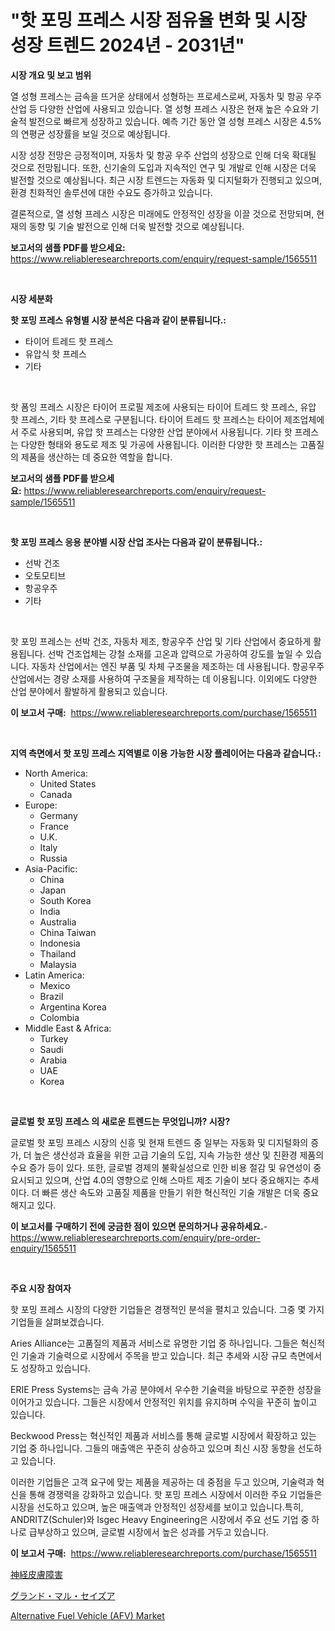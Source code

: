 <p><h1>"핫 포밍 프레스 시장 점유율 변화 및 시장 성장 트렌드 2024년 - 2031년"</h1></p><p><strong>시장 개요 및 보고 범위</strong></p>
<p><p>열 성형 프레스는 금속을 뜨거운 상태에서 성형하는 프로세스로써, 자동차 및 항공 우주 산업 등 다양한 산업에 사용되고 있습니다. 열 성형 프레스 시장은 현재 높은 수요와 기술적 발전으로 빠르게 성장하고 있습니다. 예측 기간 동안 열 성형 프레스 시장은 4.5%의 연평균 성장률을 보일 것으로 예상됩니다. </p><p>시장 성장 전망은 긍정적이며, 자동차 및 항공 우주 산업의 성장으로 인해 더욱 확대될 것으로 전망됩니다. 또한, 신기술의 도입과 지속적인 연구 및 개발로 인해 시장은 더욱 발전할 것으로 예상됩니다. 최근 시장 트렌드는 자동화 및 디지털화가 진행되고 있으며, 환경 친화적인 솔루션에 대한 수요도 증가하고 있습니다.</p><p>결론적으로, 열 성형 프레스 시장은 미래에도 안정적인 성장을 이끌 것으로 전망되며, 현재의 동향 및 기술 발전으로 인해 더욱 발전할 것으로 예상됩니다.</p></p>
<p><strong>보고서의 샘플 PDF를 받으세요:</strong> <a href="https://www.reliableresearchreports.com/enquiry/request-sample/1565511">https://www.reliableresearchreports.com/enquiry/request-sample/1565511</a></p>
<p>&nbsp;</p>
<p><strong>시장 세분화</strong></p>
<p><strong>핫 포밍 프레스 유형별 시장 분석은 다음과 같이 분류됩니다.:</strong></p>
<p><ul><li>타이어 트레드 핫 프레스</li><li>유압식 핫 프레스</li><li>기타</li></ul></p>
<p>&nbsp;</p>
<p><p>핫 폼잉 프레스 시장은 타이어 프로필 제조에 사용되는 타이어 트레드 핫 프레스, 유압 핫 프레스, 기타 핫 프레스로 구분됩니다. 타이어 트레드 핫 프레스는 타이어 제조업체에서 주로 사용되며, 유압 핫 프레스는 다양한 산업 분야에서 사용됩니다. 기타 핫 프레스는 다양한 형태와 용도로 제조 및 가공에 사용됩니다. 이러한 다양한 핫 프레스는 고품질의 제품을 생산하는 데 중요한 역할을 합니다.</p></p>
<p><strong>보고서의 샘플 PDF를 받으세요:</strong>&nbsp;<a href="https://www.reliableresearchreports.com/enquiry/request-sample/1565511">https://www.reliableresearchreports.com/enquiry/request-sample/1565511</a></p>
<p>&nbsp;</p>
<p><strong> 핫 포밍 프레스 응용 분야별 시장 산업 조사는 다음과 같이 분류됩니다.:</strong></p>
<p><ul><li>선박 건조</li><li>오토모티브</li><li>항공우주</li><li>기타</li></ul></p>
<p>&nbsp;</p>
<p><p>핫 포밍 프레스는 선박 건조, 자동차 제조, 항공우주 산업 및 기타 산업에서 중요하게 활용됩니다. 선박 건조업체는 강철 소재를 고온과 압력으로 가공하여 강도를 높일 수 있습니다. 자동차 산업에서는 엔진 부품 및 차체 구조물을 제조하는 데 사용됩니다. 항공우주 산업에서는 경량 소재를 사용하여 구조물을 제작하는 데 이용됩니다. 이외에도 다양한 산업 분야에서 활발하게 활용되고 있습니다.</p></p>
<p><strong>이 보고서 구매:</strong>&nbsp; <a href="https://www.reliableresearchreports.com/purchase/1565511">https://www.reliableresearchreports.com/purchase/1565511</a></p>
<p>&nbsp;</p>
<p><strong>지역 측면에서 핫 포밍 프레스 지역별로 이용 가능한 시장 플레이어는 다음과 같습니다.:</strong></p>
<p><ul>
    <li>
        North America:
        <ul>
            <li>United States</li>
            <li>Canada</li>
        </ul>
    </li>
    <li>
        Europe:
        <ul>
            <li>Germany</li>
            <li>France</li>
            <li>U.K.</li>
            <li>Italy</li>
            <li>Russia</li>
        </ul>
    </li>
    <li>
        Asia-Pacific:
        <ul>
            <li>China</li>
            <li>Japan</li>
            <li>South Korea</li>
            <li>India</li>
            <li>Australia</li>
            <li>China Taiwan</li>
            <li>Indonesia</li>
            <li>Thailand</li>
            <li>Malaysia</li>
        </ul>
    </li>
    <li>
        Latin America:
        <ul>
            <li>Mexico</li>
            <li>Brazil</li>
            <li>Argentina Korea</li>
            <li>Colombia</li>
        </ul>
    </li>
    <li>
        Middle East & Africa:
        <ul>
            <li>Turkey</li>
            <li>Saudi</li>
            <li>Arabia</li>
            <li>UAE</li>
            <li>Korea</li>
        </ul>
    </li>
    </ul></p>
<p>&nbsp;</p>
<p><strong>글로벌 핫 포밍 프레스 의 새로운 트렌드는 무엇입니까? 시장?</strong></p>
<p><p>글로벌 핫 포밍 프레스 시장의 신흥 및 현재 트렌드 중 일부는 자동화 및 디지털화의 증가, 더 높은 생산성과 효율을 위한 고급 기술의 도입, 지속 가능한 생산 및 친환경 제품의 수요 증가 등이 있다. 또한, 글로벌 경제의 불확실성으로 인한 비용 절감 및 유연성이 중요시되고 있으며, 산업 4.0의 영향으로 인해 스마트 제조 기술이 보다 중요해지는 추세이다. 더 빠른 생산 속도와 고품질 제품을 만들기 위한 혁신적인 기술 개발은 더욱 중요해지고 있다.</p></p>
<p><strong>이 보고서를 구매하기 전에 궁금한 점이 있으면 문의하거나 공유하세요.</strong>- <a href="https://www.reliableresearchreports.com/enquiry/pre-order-enquiry/1565511">https://www.reliableresearchreports.com/enquiry/pre-order-enquiry/1565511</a></p>
<p>&nbsp;</p>
<p><strong>주요 시장 참여자</strong></p>
<p><p>핫 포밍 프레스 시장의 다양한 기업들은 경쟁적인 분석을 펼치고 있습니다. 그중 몇 가지 기업들을 살펴보겠습니다.</p><p>Aries Alliance는 고품질의 제품과 서비스로 유명한 기업 중 하나입니다. 그들은 혁신적인 기술과 기술력으로 시장에서 주목을 받고 있습니다. 최근 추세와 시장 규모 측면에서도 성장하고 있습니다.</p><p>ERIE Press Systems는 금속 가공 분야에서 우수한 기술력을 바탕으로 꾸준한 성장을 이어가고 있습니다. 그들은 시장에서 안정적인 위치를 유지하며 수익을 꾸준히 높이고 있습니다.</p><p>Beckwood Press는 혁신적인 제품과 서비스를 통해 글로벌 시장에서 확장하고 있는 기업 중 하나입니다. 그들의 매출액은 꾸준히 상승하고 있으며 최신 시장 동향을 선도하고 있습니다.</p><p>이러한 기업들은 고객 요구에 맞는 제품을 제공하는 데 중점을 두고 있으며, 기술력과 혁신을 통해 경쟁력을 강화하고 있습니다. 핫 포밍 프레스 시장에서 이러한 주요 기업들은 시장을 선도하고 있으며, 높은 매출액과 안정적인 성장세를 보이고 있습니다.특히, ANDRITZ(Schuler)와 Isgec Heavy Engineering은 시장에서 주요 선도 기업 중 하나로 급부상하고 있으며, 글로벌 시장에서 높은 성과를 거두고 있습니다.</p></p>
<p><strong>이 보고서 구매:</strong>&nbsp;&nbsp;<a href="https://www.reliableresearchreports.com/purchase/1565511">https://www.reliableresearchreports.com/purchase/1565511</a></p>
<p><p><a href="https://github.com/laurenreichert/Market-Research-Report-List-1/blob/main/52218205928.md">神経皮膚障害</a></p><p><a href="https://github.com/RodHoppe07/Market-Research-Report-List-1/blob/main/78074385929.md">グランド・マル・セイズア</a></p><p><a href="https://crocus-run-b5a.notion.site/Alternative-Fuel-Vehicle-AFV-Market-Size-Furnishes-Valuable-Information-Encompassing-Market-Share--e322c6b19489463699f50f413f9eee16">Alternative Fuel Vehicle (AFV) Market</a></p></p>
